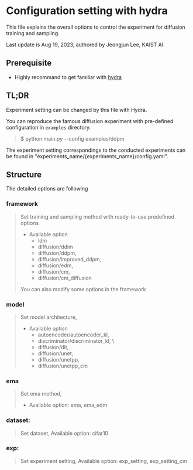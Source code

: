 # Configuration setting with hydra

This file explains the overall options to control the experiment for diffusion training and sampling.

Last update is Aug 19, 2023, authored by Jeongjun Lee, KAIST AI.

## Prerequisite

* Highly recommand to get familiar with [hydra](https://hydra.cc/docs/intro)


## TL;DR

Experiment setting can be changed by this file with Hydra.

You can reproduce the famous diffusion experiment with pre-defined configuration in `examples` directory.

> $ python main.py --config examples/ddpm

The experiment setting correspondings to the conducted experiments can be found in "experiments_name/{experiments_name}/config.yaml".

 

## Structure

The detailed options are following

### framework
> 
> Set training and sampling method with ready-to-use predefined options 
> 
> * Available option
>   * ldm 
>   * diffusion/ddim
>   * diffusion/ddpm, 
>   * diffusion/improved_ddpm,
>   * diffusion/edm, 
>   * diffusion/cm, 
>   * diffusion/cm_diffusion
>
> You can also modify some options in the framework

### model
> 
> Set model architecture,
> 
> * Available option
>   * autoencoder/autoencoder_kl, 
>   * discriminator/discriminator_kl, \
>   * diffusion/dit, 
>   * diffusion/unet, 
>   * diffusion/unetpp, 
>   * diffusion/unetpp_cm

### ema
>  Set ema method,
>  * Available option: ema, ema_edm

### dataset:
>  Set dataset,
>  Available option: cifar10

### exp:
>  Set experiment setting,
>  Available option: exp_setting, exp_setting_cm
